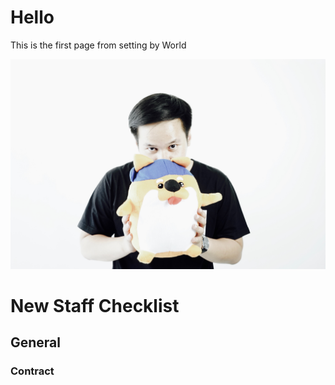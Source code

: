 # Hello

This is the first page from setting by World

![Dsc 01232 2](/uploads/dsc-01232-2.jpg "Dsc 01232 2")

# New Staff Checklist
## General 
### Contract